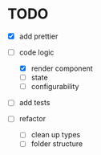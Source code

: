 # TODO

* [X] add prettier
* [ ] code logic
    * [X] render component 
    * [ ] state
    * [ ] configurability 

* [ ] add tests

* [ ] refactor 
    * [ ] clean up types
    * [ ] folder structure
